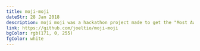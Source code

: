 ```yaml
---
title: moji-moji
dateStr: 28 Jan 2018
description: moji moji was a hackathon project made to get the "Most Awesomely Useless Hack" award. The web app helps you send and receive emojis.
link: https://github.com/joeltio/moji-moji
bgColor: rgb(171, 0, 255)
fgColor: white
---
```

